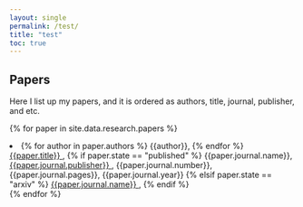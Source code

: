 ```yaml
---
layout: single
permalink: /test/
title: "test"
toc: true
---
```



## Papers

Here I list up my papers, and it is ordered as authors, title, journal, publisher, and etc.


{% for paper in site.data.research.papers %}
  <li>
    {% for author in paper.authors %}
        {{author}},
    {% endfor %}
    <a href="{{ paper.links.arxiv }}">
    {{paper.title}}
    </a>,
    {% if paper.state == "published" %}
        {{paper.journal.name}},
        <a href="{{ paper.links.journal }}">
        {{paper.journal.publisher}}
        </a>,
        {{paper.journal.number}}, 
        {{paper.journal.pages}}, 
        {{paper.journal.year}}   
    {% elsif paper.state == "arxiv" %}
        <a href="{{ paper.links.arxiv }}">
            {{paper.journal.name}}
        </a>, 
    {% endif %}
  </li>
{% endfor %}